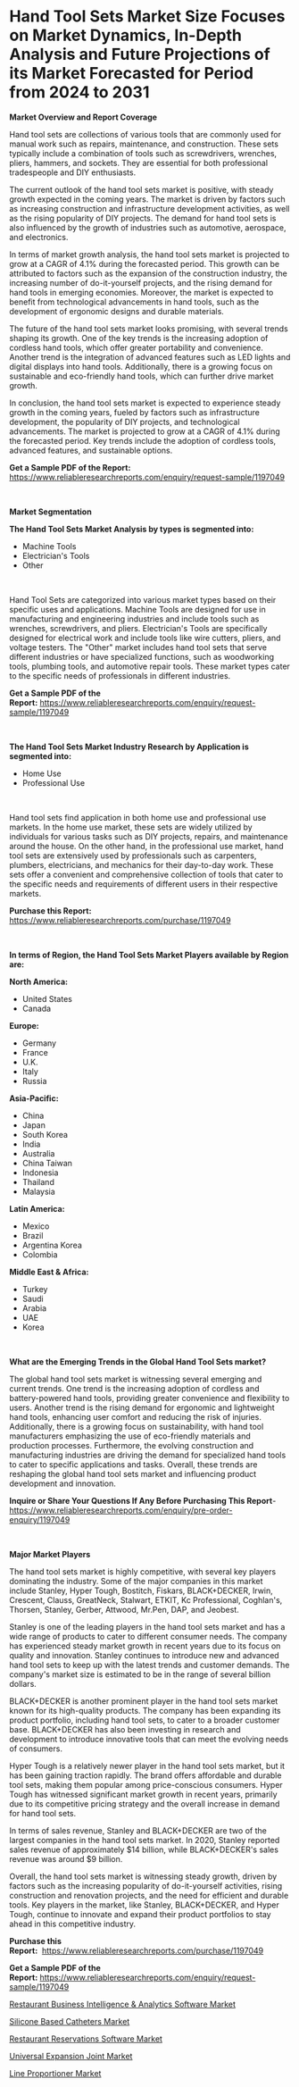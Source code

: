 <p><h1>Hand Tool Sets Market Size Focuses on Market Dynamics, In-Depth Analysis and Future Projections of its Market Forecasted for Period from 2024 to 2031</h1></p><p><strong>Market Overview and Report Coverage</strong></p>
<p><p>Hand tool sets are collections of various tools that are commonly used for manual work such as repairs, maintenance, and construction. These sets typically include a combination of tools such as screwdrivers, wrenches, pliers, hammers, and sockets. They are essential for both professional tradespeople and DIY enthusiasts.</p><p>The current outlook of the hand tool sets market is positive, with steady growth expected in the coming years. The market is driven by factors such as increasing construction and infrastructure development activities, as well as the rising popularity of DIY projects. The demand for hand tool sets is also influenced by the growth of industries such as automotive, aerospace, and electronics.</p><p>In terms of market growth analysis, the hand tool sets market is projected to grow at a CAGR of 4.1% during the forecasted period. This growth can be attributed to factors such as the expansion of the construction industry, the increasing number of do-it-yourself projects, and the rising demand for hand tools in emerging economies. Moreover, the market is expected to benefit from technological advancements in hand tools, such as the development of ergonomic designs and durable materials.</p><p>The future of the hand tool sets market looks promising, with several trends shaping its growth. One of the key trends is the increasing adoption of cordless hand tools, which offer greater portability and convenience. Another trend is the integration of advanced features such as LED lights and digital displays into hand tools. Additionally, there is a growing focus on sustainable and eco-friendly hand tools, which can further drive market growth.</p><p>In conclusion, the hand tool sets market is expected to experience steady growth in the coming years, fueled by factors such as infrastructure development, the popularity of DIY projects, and technological advancements. The market is projected to grow at a CAGR of 4.1% during the forecasted period. Key trends include the adoption of cordless tools, advanced features, and sustainable options.</p></p>
<p><strong>Get a Sample PDF of the Report:</strong> <a href="https://www.reliableresearchreports.com/enquiry/request-sample/1197049">https://www.reliableresearchreports.com/enquiry/request-sample/1197049</a></p>
<p>&nbsp;</p>
<p><strong>Market Segmentation</strong></p>
<p><strong>The Hand Tool Sets Market Analysis by types is segmented into:</strong></p>
<p><ul><li>Machine Tools</li><li>Electrician's Tools</li><li>Other</li></ul></p>
<p>&nbsp;</p>
<p><p>Hand Tool Sets are categorized into various market types based on their specific uses and applications. Machine Tools are designed for use in manufacturing and engineering industries and include tools such as wrenches, screwdrivers, and pliers. Electrician's Tools are specifically designed for electrical work and include tools like wire cutters, pliers, and voltage testers. The "Other" market includes hand tool sets that serve different industries or have specialized functions, such as woodworking tools, plumbing tools, and automotive repair tools. These market types cater to the specific needs of professionals in different industries.</p></p>
<p><strong>Get a Sample PDF of the Report:</strong>&nbsp;<a href="https://www.reliableresearchreports.com/enquiry/request-sample/1197049">https://www.reliableresearchreports.com/enquiry/request-sample/1197049</a></p>
<p>&nbsp;</p>
<p><strong>The Hand Tool Sets Market Industry Research by Application is segmented into:</strong></p>
<p><ul><li>Home Use</li><li>Professional Use</li></ul></p>
<p>&nbsp;</p>
<p><p>Hand tool sets find application in both home use and professional use markets. In the home use market, these sets are widely utilized by individuals for various tasks such as DIY projects, repairs, and maintenance around the house. On the other hand, in the professional use market, hand tool sets are extensively used by professionals such as carpenters, plumbers, electricians, and mechanics for their day-to-day work. These sets offer a convenient and comprehensive collection of tools that cater to the specific needs and requirements of different users in their respective markets.</p></p>
<p><strong>Purchase this Report:</strong>&nbsp; <a href="https://www.reliableresearchreports.com/purchase/1197049">https://www.reliableresearchreports.com/purchase/1197049</a></p>
<p>&nbsp;</p>
<p><strong>In terms of Region, the Hand Tool Sets Market Players available by Region are:</strong></p>
<p>
    <p> <strong> North America: </strong>
        <ul>
            <li>United States</li>
            <li>Canada</li>
        </ul>
        </p> 
    <p> <strong> Europe: </strong>
        <ul>
            <li>Germany</li>
            <li>France</li>
            <li>U.K.</li>
            <li>Italy</li>
            <li>Russia</li>
        </ul>
        </p> 
    <p> <strong> Asia-Pacific: </strong>
        <ul>
            <li>China</li>
            <li>Japan</li>
            <li>South Korea</li>
            <li>India</li>
            <li>Australia</li>
            <li>China Taiwan</li>
            <li>Indonesia</li>
            <li>Thailand</li>
            <li>Malaysia</li>
        </ul>
        </p> 
    <p> <strong> Latin America: </strong>
        <ul>
            <li>Mexico</li>
            <li>Brazil</li>
            <li>Argentina Korea</li>
            <li>Colombia</li>
        </ul>
        </p> 
    <p> <strong> Middle East & Africa: </strong>
        <ul>
            <li>Turkey</li>
            <li>Saudi</li>
            <li>Arabia</li>
            <li>UAE</li>
            <li>Korea</li>
        </ul>
    </p>
    </p>
<p>&nbsp;</p>
<p><strong>What are the Emerging Trends in the Global Hand Tool Sets market?</strong></p>
<p><p>The global hand tool sets market is witnessing several emerging and current trends. One trend is the increasing adoption of cordless and battery-powered hand tools, providing greater convenience and flexibility to users. Another trend is the rising demand for ergonomic and lightweight hand tools, enhancing user comfort and reducing the risk of injuries. Additionally, there is a growing focus on sustainability, with hand tool manufacturers emphasizing the use of eco-friendly materials and production processes. Furthermore, the evolving construction and manufacturing industries are driving the demand for specialized hand tools to cater to specific applications and tasks. Overall, these trends are reshaping the global hand tool sets market and influencing product development and innovation.</p></p>
<p><strong>Inquire or Share Your Questions If Any Before Purchasing This Report</strong>- <a href="https://www.reliableresearchreports.com/enquiry/pre-order-enquiry/1197049">https://www.reliableresearchreports.com/enquiry/pre-order-enquiry/1197049</a></p>
<p>&nbsp;</p>
<p><strong>Major Market Players</strong></p>
<p><p>The hand tool sets market is highly competitive, with several key players dominating the industry. Some of the major companies in this market include Stanley, Hyper Tough, Bostitch, Fiskars, BLACK+DECKER, Irwin, Crescent, Clauss, GreatNeck, Stalwart, ETKIT, Kc Professional, Coghlan's, Thorsen, Stanley, Gerber, Attwood, Mr.Pen, DAP, and Jeobest.</p><p>Stanley is one of the leading players in the hand tool sets market and has a wide range of products to cater to different consumer needs. The company has experienced steady market growth in recent years due to its focus on quality and innovation. Stanley continues to introduce new and advanced hand tool sets to keep up with the latest trends and customer demands. The company's market size is estimated to be in the range of several billion dollars.</p><p>BLACK+DECKER is another prominent player in the hand tool sets market known for its high-quality products. The company has been expanding its product portfolio, including hand tool sets, to cater to a broader customer base. BLACK+DECKER has also been investing in research and development to introduce innovative tools that can meet the evolving needs of consumers.</p><p>Hyper Tough is a relatively newer player in the hand tool sets market, but it has been gaining traction rapidly. The brand offers affordable and durable tool sets, making them popular among price-conscious consumers. Hyper Tough has witnessed significant market growth in recent years, primarily due to its competitive pricing strategy and the overall increase in demand for hand tool sets.</p><p>In terms of sales revenue, Stanley and BLACK+DECKER are two of the largest companies in the hand tool sets market. In 2020, Stanley reported sales revenue of approximately $14 billion, while BLACK+DECKER's sales revenue was around $9 billion.</p><p>Overall, the hand tool sets market is witnessing steady growth, driven by factors such as the increasing popularity of do-it-yourself activities, rising construction and renovation projects, and the need for efficient and durable tools. Key players in the market, like Stanley, BLACK+DECKER, and Hyper Tough, continue to innovate and expand their product portfolios to stay ahead in this competitive industry.</p></p>
<p><strong>Purchase this Report:</strong>&nbsp;&nbsp;<a href="https://www.reliableresearchreports.com/purchase/1197049">https://www.reliableresearchreports.com/purchase/1197049</a></p>
<p></p>
<p><strong>Get a Sample PDF of the Report:</strong>&nbsp;<a href="https://www.reliableresearchreports.com/enquiry/request-sample/1197049">https://www.reliableresearchreports.com/enquiry/request-sample/1197049</a></p>
<p><p><a href="https://medium.com/@cierrahayes645/restaurant-business-intelligence-amp-analytics-software-market-furnishes-information-on-market-12ac8a1711cc">Restaurant Business Intelligence & Analytics Software Market</a></p><p><a href="https://issuu.com/reportprime-2/docs/silicone-based-catheters-market-size-2030.pptx">Silicone Based Catheters Market</a></p><p><a href="https://medium.com/@cierrahayes645/restaurant-reservations-software-market-size-and-market-trends-complete-industry-overview-2023-to-34f3d3e359eb">Restaurant Reservations Software Market</a></p><p><a href="https://github.com/jhcraigie/Market-Research-Report-List-1/blob/main/universal-expansion-joint-market.md">Universal Expansion Joint Market</a></p><p><a href="https://github.com/beatblasta/Market-Research-Report-List-1/blob/main/line-proportioner-market.md">Line Proportioner Market</a></p></p>